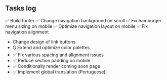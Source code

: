 ## Tasks log

✅ Build footer
✅ Change navigation background on scroll
✅ Fix hamburger menu sizing on mobile
✅ Optimize navigation layout on mobile
✅ Fix navigation alignment

- Change design of link buttons
- 🔃 Extend and optimize color palettes
- ✅ Fix various spacing and alignment issues
- ✅ Reduce section padding on mobile
- ✅ Conditionally render coming soon page
- ✅ Implement global translation (Portuguese)
